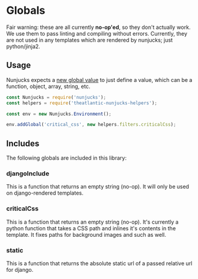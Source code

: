 # Globals

Fair warning: these are all currently **no-op'ed**, so they don't actually work. We use them to pass linting and compiling without errors. Currently, they are not used in any templates which are rendered by nunjucks; just python/jinja2.

## Usage

Nunjucks expects a [new global value](https://mozilla.github.io/nunjucks/api.html#addglobal) to just define a value, which can be a function, object, array, string, etc.

```javascript
const Nunjucks = require('nunjucks');
const helpers = require('theatlantic-nunjucks-helpers');

const env = new Nunjucks.Environment();

env.addGlobal('critical_css', new helpers.filters.criticalCss);
```

## Includes

The following globals are included in this library:

### djangoInclude

This is a function that returns an empty string (no-op). It will only be used on django-rendered templates.

### criticalCss

This is a function that returns an empty string (no-op). It's currently a python function that takes a CSS path and inlines it's contents in the template. It fixes paths for background images and such as well.

### static

This is a function that returns the absolute static url of a passed relative url for django.
